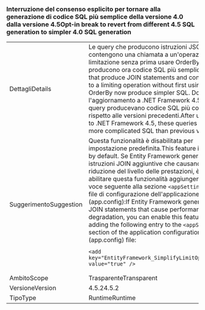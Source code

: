 ### <a name="opt-in-break-to-revert-from-different-45-sql-generation-to-simpler-40-sql-generation"></a><span data-ttu-id="0e4d1-101">Interruzione del consenso esplicito per tornare alla generazione di codice SQL più semplice della versione 4.0 dalla versione 4.5</span><span class="sxs-lookup"><span data-stu-id="0e4d1-101">Opt-in break to revert from different 4.5 SQL generation to simpler 4.0 SQL generation</span></span>

|   |   |
|---|---|
|<span data-ttu-id="0e4d1-102">Dettagli</span><span class="sxs-lookup"><span data-stu-id="0e4d1-102">Details</span></span>|<span data-ttu-id="0e4d1-103">Le query che producono istruzioni JSON e contengono una chiamata a un'operazione di limitazione senza prima usare OrderBy producono ora codice SQL più semplice.</span><span class="sxs-lookup"><span data-stu-id="0e4d1-103">Queries that produce JOIN statements and contain a call to a limiting operation without first using OrderBy now produce simpler SQL.</span></span> <span data-ttu-id="0e4d1-104">Dopo l'aggiornamento a .NET Framework 4.5, queste query producevano codice SQL più complesso rispetto alle versioni precedenti.</span><span class="sxs-lookup"><span data-stu-id="0e4d1-104">After upgrading to .NET Framework 4.5, these queries produced more complicated SQL than previous versions.</span></span>|
|<span data-ttu-id="0e4d1-105">Suggerimento</span><span class="sxs-lookup"><span data-stu-id="0e4d1-105">Suggestion</span></span>|<span data-ttu-id="0e4d1-106">Questa funzionalità è disabilitata per impostazione predefinita.</span><span class="sxs-lookup"><span data-stu-id="0e4d1-106">This feature is disabled by default.</span></span> <span data-ttu-id="0e4d1-107">Se Entity Framework genera istruzioni JOIN aggiuntive che causano una riduzione del livello delle prestazioni, è possibile abilitare questa funzionalità aggiungendo la voce seguente alla sezione <code>&lt;appSettings&gt;</code> del file di configurazione dell'applicazione (app.config):</span><span class="sxs-lookup"><span data-stu-id="0e4d1-107">If Entity Framework generates extra JOIN statements that cause performance degradation, you can enable this feature by adding the following entry to the <code>&lt;appSettings&gt;</code> section of the application configuration (app.config) file:</span></span><pre><code class="language-xml">&lt;add key=&quot;EntityFramework_SimplifyLimitOperations&quot; value=&quot;true&quot; /&gt;&#13;&#10;</code></pre>|
|<span data-ttu-id="0e4d1-108">Ambito</span><span class="sxs-lookup"><span data-stu-id="0e4d1-108">Scope</span></span>|<span data-ttu-id="0e4d1-109">Trasparente</span><span class="sxs-lookup"><span data-stu-id="0e4d1-109">Transparent</span></span>|
|<span data-ttu-id="0e4d1-110">Versione</span><span class="sxs-lookup"><span data-stu-id="0e4d1-110">Version</span></span>|<span data-ttu-id="0e4d1-111">4.5.2</span><span class="sxs-lookup"><span data-stu-id="0e4d1-111">4.5.2</span></span>|
|<span data-ttu-id="0e4d1-112">Tipo</span><span class="sxs-lookup"><span data-stu-id="0e4d1-112">Type</span></span>|<span data-ttu-id="0e4d1-113">Runtime</span><span class="sxs-lookup"><span data-stu-id="0e4d1-113">Runtime</span></span>|

